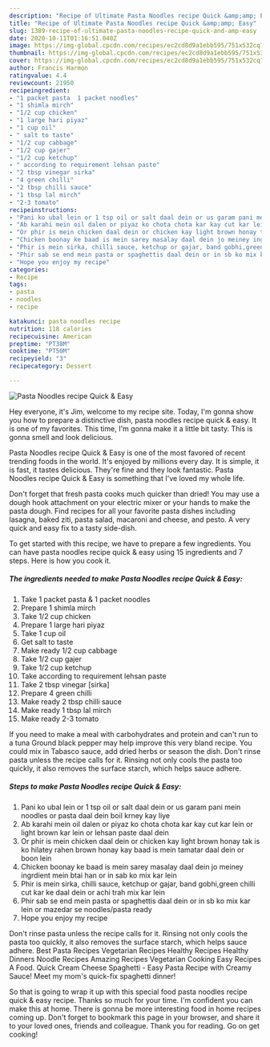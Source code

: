 ```yaml
---
description: "Recipe of Ultimate Pasta Noodles recipe Quick &amp;amp; Easy"
title: "Recipe of Ultimate Pasta Noodles recipe Quick &amp;amp; Easy"
slug: 1389-recipe-of-ultimate-pasta-noodles-recipe-quick-and-amp-easy
date: 2020-10-11T01:16:51.040Z
image: https://img-global.cpcdn.com/recipes/ec2cd8d9a1ebb595/751x532cq70/pasta-noodles-recipe-quick-easy-recipe-main-photo.jpg
thumbnail: https://img-global.cpcdn.com/recipes/ec2cd8d9a1ebb595/751x532cq70/pasta-noodles-recipe-quick-easy-recipe-main-photo.jpg
cover: https://img-global.cpcdn.com/recipes/ec2cd8d9a1ebb595/751x532cq70/pasta-noodles-recipe-quick-easy-recipe-main-photo.jpg
author: Francis Harmon
ratingvalue: 4.4
reviewcount: 21950
recipeingredient:
- "1 packet pasta  1 packet noodles"
- "1 shimla mirch"
- "1/2 cup chicken"
- "1 large hari piyaz"
- "1 cup oil"
- " salt to taste"
- "1/2 cup cabbage"
- "1/2 cup gajer"
- "1/2 cup ketchup"
- " according to requirement lehsan paste"
- "2 tbsp vinegar sirka"
- "4 green chilli"
- "2 tbsp chilli sauce"
- "1 tbsp lal mirch"
- "2-3 tomato"
recipeinstructions:
- "Pani ko ubal lein or 1 tsp oil or salt daal dein or us garam pani mein noodles or pasta daal dein boil krney kay liye"
- "Ab karahi mein oil dalen or piyaz ko chota chota kar kay cut kar lein or light brown kar lein or lehsan paste daal dein"
- "Or phir is mein chicken daal dein or chicken kay light brown honay tak is ko hilatey rahen brown honay kay baad is mein tamatar daal dein or boon lein"
- "Chicken boonay ke baad is mein sarey masalay daal dein jo meiney ingrdient mein btai han or in sab ko mix kar lein"
- "Phir is mein sirka, chilli sauce, ketchup or gajar, band gobhi,green chilli cut kar ke daal dein or achi trah mix kar lein"
- "Phir sab se end mein pasta or spaghettis daal dein or in sb ko mix kar lein or mazedar se noodles/pasta ready"
- "Hope you enjoy my recipe"
categories:
- Recipe
tags:
- pasta
- noodles
- recipe

katakunci: pasta noodles recipe 
nutrition: 118 calories
recipecuisine: American
preptime: "PT38M"
cooktime: "PT50M"
recipeyield: "3"
recipecategory: Dessert

---
```



![Pasta Noodles recipe Quick &amp; Easy](https://img-global.cpcdn.com/recipes/ec2cd8d9a1ebb595/751x532cq70/pasta-noodles-recipe-quick-easy-recipe-main-photo.jpg)

Hey everyone, it's Jim, welcome to my recipe site. Today, I'm gonna show you how to prepare a distinctive dish, pasta noodles recipe quick &amp; easy. It is one of my favorites. This time, I'm gonna make it a little bit tasty. This is gonna smell and look delicious.

Pasta Noodles recipe Quick &amp; Easy is one of the most favored of recent trending foods in the world. It's enjoyed by millions every day. It is simple, it is fast, it tastes delicious. They're fine and they look fantastic. Pasta Noodles recipe Quick &amp; Easy is something that I've loved my whole life.

Don&#39;t forget that fresh pasta cooks much quicker than dried! You may use a dough hook attachment on your electric mixer or your hands to make the pasta dough. Find recipes for all your favorite pasta dishes including lasagna, baked ziti, pasta salad, macaroni and cheese, and pesto. A very quick and easy fix to a tasty side-dish.


To get started with this recipe, we have to prepare a few ingredients. You can have pasta noodles recipe quick &amp; easy using 15 ingredients and 7 steps. Here is how you cook it.

<!--inarticleads1-->

##### The ingredients needed to make Pasta Noodles recipe Quick &amp; Easy:

1. Take 1 packet pasta &amp; 1 packet noodles
1. Prepare 1 shimla mirch
1. Take 1/2 cup chicken
1. Prepare 1 large hari piyaz
1. Take 1 cup oil
1. Get  salt to taste
1. Make ready 1/2 cup cabbage
1. Take 1/2 cup gajer
1. Take 1/2 cup ketchup
1. Take  according to requirement lehsan paste
1. Take 2 tbsp vinegar [sirka]
1. Prepare 4 green chilli
1. Make ready 2 tbsp chilli sauce
1. Make ready 1 tbsp lal mirch
1. Make ready 2-3 tomato


If you need to make a meal with carbohydrates and protein and can&#39;t run to a tuna Ground black pepper may help improve this very bland recipe. You could mix in Tabasco sauce, add dried herbs or season the dish. Don&#39;t rinse pasta unless the recipe calls for it. Rinsing not only cools the pasta too quickly, it also removes the surface starch, which helps sauce adhere. 

<!--inarticleads2-->

##### Steps to make Pasta Noodles recipe Quick &amp; Easy:

1. Pani ko ubal lein or 1 tsp oil or salt daal dein or us garam pani mein noodles or pasta daal dein boil krney kay liye
1. Ab karahi mein oil dalen or piyaz ko chota chota kar kay cut kar lein or light brown kar lein or lehsan paste daal dein
1. Or phir is mein chicken daal dein or chicken kay light brown honay tak is ko hilatey rahen brown honay kay baad is mein tamatar daal dein or boon lein
1. Chicken boonay ke baad is mein sarey masalay daal dein jo meiney ingrdient mein btai han or in sab ko mix kar lein
1. Phir is mein sirka, chilli sauce, ketchup or gajar, band gobhi,green chilli cut kar ke daal dein or achi trah mix kar lein
1. Phir sab se end mein pasta or spaghettis daal dein or in sb ko mix kar lein or mazedar se noodles/pasta ready
1. Hope you enjoy my recipe


Don&#39;t rinse pasta unless the recipe calls for it. Rinsing not only cools the pasta too quickly, it also removes the surface starch, which helps sauce adhere. Best Pasta Recipes Vegetarian Recipes Healthy Recipes Healthy Dinners Noodle Recipes Amazing Recipes Vegetarian Cooking Easy Recipes A Food. Quick Cream Cheese Spaghetti - Easy Pasta Recipe with Creamy Sauce! Meet my mom&#39;s quick-fix spaghetti dinner! 

So that is going to wrap it up with this special food pasta noodles recipe quick &amp; easy recipe. Thanks so much for your time. I'm confident you can make this at home. There is gonna be more interesting food in home recipes coming up. Don't forget to bookmark this page in your browser, and share it to your loved ones, friends and colleague. Thank you for reading. Go on get cooking!

